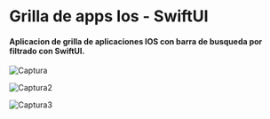 # Grilla de apps Ios - SwiftUI

#### Aplicacion de grilla de aplicaciones IOS con barra de busqueda por filtrado con SwiftUI.

>

![Captura](https://i.ibb.co/syKFC08/Simulator-Screen-Shot-i-Phone-11-2021-11-15-at-16-12-44.png)




![Captura2](https://i.ibb.co/6X9jb5f/Simulator-Screen-Shot-i-Phone-11-2021-11-15-at-16-14-16.png)

>

![Captura3](https://i.ibb.co/N9ydTjs/Simulator-Screen-Shot-i-Phone-11-2021-11-15-at-16-15-02.png)
